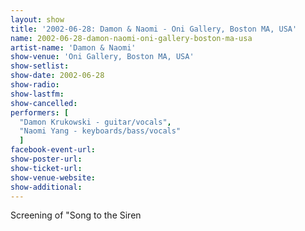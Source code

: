 ```yaml
---
layout: show
title: '2002-06-28: Damon & Naomi - Oni Gallery, Boston MA, USA'
name: 2002-06-28-damon-naomi-oni-gallery-boston-ma-usa
artist-name: 'Damon & Naomi'
show-venue: 'Oni Gallery, Boston MA, USA'
show-setlist: 
show-date: 2002-06-28
show-radio: 
show-lastfm: 
show-cancelled: 
performers: [
  "Damon Krukowski - guitar/vocals",
  "Naomi Yang - keyboards/bass/vocals"
  ]
facebook-event-url: 
show-poster-url: 
show-ticket-url: 
show-venue-website: 
show-additional: 
---
```


Screening of "Song to the Siren